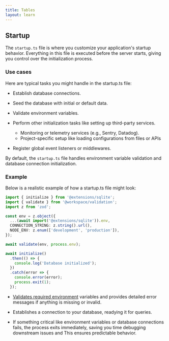 ```yaml
---
title: Tables
layout: learn
---
```


## Startup

The `startup.ts` file is where you customize your application's startup behavior. Everything in this file is executed before the server starts, giving you control over the initialization process.

### Use cases

Here are typical tasks you might handle in the startup.ts file:

- Establish database connections.
- Seed the database with initial or default data.
- Validate environment variables.
- Perform other initialization tasks like setting up third-party services.

  - Monitoring or telemetry services (e.g., Sentry, Datadog).
  - Project-specific setup like loading configurations from files or APIs

- Register global event listeners or middlewares.

By default, the `startup.ts` file handles environment variable validation and database connection initialization.

### Example

Below is a realistic example of how a startup.ts file might look:

```ts
import { initialize } from '@extensions/sqlite';
import { validate } from '@workspace/validation';
import z from 'zod';

const env = z.object({
  ...(await import('@extensions/sqlite')).env,
  CONNECTION_STRING: z.string().url(),
  NODE_ENV: z.enum(['development', 'production']),
});

await validate(env, process.env);

await initialize()
  .then(() => {
    console.log('Database initialized');
  })
  .catch(error => {
    console.error(error);
    process.exit(1);
  });
```

- [Validates required environment](./environment-variables.md) variables and provides detailed error messages if anything is missing or invalid.

- Establishes a connection to your database, readying it for queries.

- If something critical like environment variables or database connections fails, the process exits immediately, saving you time debugging downstream issues and This ensures predictable behavior.
